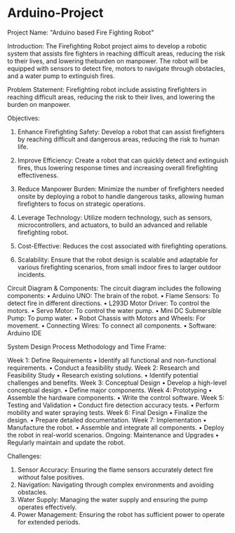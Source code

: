 # Arduino-Project

Project Name: "Arduino based Fire Fighting Robot"

Introduction: The Firefighting Robot project aims to develop a robotic system that assists fire fighters in reaching difficult areas, reducing the risk to their lives, and lowering theburden on manpower. The robot will be equipped with sensors to detect fire, motors to navigate through obstacles, and a water pump to extinguish fires.

Problem Statement:
Firefighting robot include assisting firefighters in reaching difficult areas, reducing the risk to their lives, and lowering the burden on manpower.

Objectives:
1.	Enhance Firefighting Safety: Develop a robot that can assist firefighters by reaching difficult and dangerous areas, reducing the risk to human life.

2.	Improve Efficiency: Create a robot that can quickly detect and extinguish fires, thus lowering response times and increasing overall firefighting effectiveness.
3.	Reduce Manpower Burden: Minimize the number of firefighters needed onsite by deploying a robot to handle dangerous tasks, allowing human firefighters to focus on strategic operations.

4.	Leverage Technology: Utilize modern technology, such as sensors, microcontrollers, and actuators, to build an advanced and reliable firefighting robot.

5.	Cost-Effective: Reduces the cost associated with firefighting operations.

6.	Scalability: Ensure that the robot design is scalable and adaptable for various firefighting scenarios, from small indoor fires to larger outdoor incidents.



Circuit Diagram & Components:
The circuit diagram includes the following components:
•	Arduino UNO: The brain of the robot.
•	Flame Sensors: To detect fire in different directions.
•	L293D Motor Driver: To control the motors.
•	Servo Motor: To control the water pump.
•	Mini DC Submersible Pump: To pump water.
•	Robot Chassis with Motors and Wheels: For movement.
•	Connecting Wires: To connect all components.
•	Software: Arduino IDE



System Design Process Methodology and Time Frame:

Week 1: Define Requirements
•	Identify all functional and non-functional requirements.
•	Conduct a feasibility study.
Week 2: Research and Feasibility Study
•	Research existing solutions.
•	Identify potential challenges and benefits.
Week 3: Conceptual Design
•	Develop a high-level conceptual design.
•	Define major components.
Week 4: Prototyping
•	Assemble the hardware components.
•	Write the control software.
Week 5: Testing and Validation
•	Conduct fire detection accuracy tests.
•	Perform mobility and water spraying tests.
Week 6: Final Design
•	Finalize the design.
•	Prepare detailed documentation.
Week 7: Implementation
•	Manufacture the robot.
•	Assemble and integrate all components.
•	Deploy the robot in real-world scenarios.
Ongoing: Maintenance and Upgrades
•	Regularly maintain and update the robot.


Challenges:
1.	Sensor Accuracy: Ensuring the flame sensors accurately detect fire without false positives.
2.	Navigation: Navigating through complex environments and avoiding obstacles.
3.	Water Supply: Managing the water supply and ensuring the pump operates effectively.
4.	Power Management: Ensuring the robot has sufficient power to operate for extended periods.


